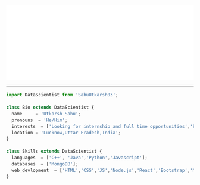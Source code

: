 <img src="https://github.com/SahuUtkarsh03/SahuUtkarsh03/blob/main/Utkarsh.svg" alt="Utkarsh"/>
<hr/>

```js
import DataScientist from 'SahuUtkarsh03';

class Bio extends DataScientist {
  name     = 'Utkarsh Sahu';
  pronouns  = 'He/Him';
  interests  = ['Looking for internship and full time opportunities','Business Analytics'];
  location = 'Lucknow,Uttar Pradesh,India';
}

class Skills extends DataScientist {
  languages  = ['C++', 'Java','Python','Javascript'];
  databases  = ['MongoDB'];
  web_devlopment  = ['HTML','CSS','JS','Node.js','React','Bootstrap','Material UI'];
}
```



<!--
**SahuUtkarsh03/SahuUtkarsh03** is a ✨ _special_ ✨ repository because its `README.md` (this file) appears on your GitHub profile.

Here are some ideas to get you started:

- 🔭 I’m currently working on ...
- 🌱 I’m currently learning ...
- 👯 I’m looking to collaborate on ...
- 🤔 I’m looking for help with ...
- 💬 Ask me about ...
- 📫 How to reach me: ...
- 😄 Pronouns: ...
- ⚡ Fun fact: ...
-->
